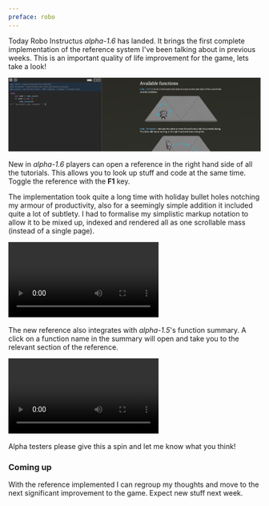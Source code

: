 ```yaml
---
preface: robo
---
```


Today Robo Instructus _alpha-1.6_ has landed. It brings the first complete implementation of the reference system I've been talking about in previous weeks. This is an important quality of life improvement for the game, lets take a look!

![](/assets/2017-12-08/api-ref-screen.png "Shiny new reference")

New in _alpha-1.6_ players can open a reference in the right hand side of all the tutorials. This allows you to look up stuff and code at the same time. Toggle the reference with the **F1** key.

The implementation took quite a long time with holiday bullet holes notching my armour of productivity, also for a seemingly simple addition it included quite a lot of subtlety. I had to formalise my simplistic markup notation to allow it to be mixed up, indexed and rendered all as one scrollable mass (instead of a single page).

<video src="/assets/2017-12-08/api-ref-1.mp4" loop autoplay></video>

The new reference also integrates with _alpha-1.5_'s function summary. A click on a function name in the summary will open and take you to the relevant section of the reference.

<video src="/assets/2017-12-08/api-summary-to-ref.mp4" loop autoplay></video>

Alpha testers please give this a spin and let me know what you think!

### Coming up
With the reference implemented I can regroup my thoughts and move to the next significant improvement to the game. Expect new stuff next week.
